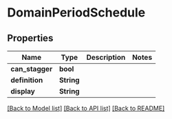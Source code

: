 # DomainPeriodSchedule

## Properties

Name | Type | Description | Notes
------------ | ------------- | ------------- | -------------
**can_stagger** | **bool** |  | 
**definition** | **String** |  | 
**display** | **String** |  | 

[[Back to Model list]](../README.md#documentation-for-models) [[Back to API list]](../README.md#documentation-for-api-endpoints) [[Back to README]](../README.md)


